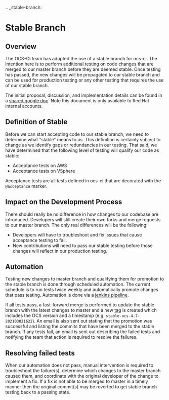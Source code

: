 .. _stable-branch:

Stable Branch
===============

## Overview
The OCS-CI team has adopted the use of a stable branch for ocs-ci. The intention
here is to perform additional testing on code changes that are merged to our master branch
before they are deemed stable. Once testing has passed, the new changes will be propagated
to our stable branch and can be used for production testing or any other testing that
requires the use of our stable branch.

The initial proposal, discussion, and implementation details can be found in a
[shared google doc](https://docs.google.com/document/d/1qY8t5cSIeLauGFkc5JrBTj0fcryxxCxPeYJsltT7W_8/edit).
Note this document is only available to Red Hat internal accounts.

## Definition of Stable
Before we can start accepting code to our stable branch, we need to determine what "stable"
means to us. This definition is certainly subject to change as we identify gaps or
redundancies in our testing. That said, we have determined that the following level of
testing will qualify our code as stable:

* Acceptance tests on AWS
* Acceptance tests on VSphere

Acceptance tests are all tests defined in ocs-ci that are decorated with the `@acceptance`
marker.

## Impact on the Development Process
There should really be no difference in how changes to our codebase are introduced.
Developers will still create their own forks and merge requests to our master branch.
The only real differences will be the following:

* Developers will have to troubleshoot and fix issues that cause acceptance testing
  to fail.
* New contributions will need to pass our stable testing before those changes will reflect
  in our production testing.

## Automation
Testing new changes to master branch and qualifying them for promotion to the stable
branch is done through scheduled automation. The current schedule is to run tests twice
weekly and automatically promote changes that pass testing. Automation is done via a
[jenkins pipeline](https://ocs4-jenkins-csb-ocsqe.apps.ocp4.prod.psi.redhat.com/job/qe-ocs-ci-stable-branch-pipeline/).

If all tests pass, a fast-forward merge is performed to update the stable branch with
the latest changes to master and a new [tag](https://github.com/red-hat-storage/ocs-ci/tags)
is created which includes the OCS version and a timestamp (e.g. `stable-ocs-4.7-202103021622`).
An email is also sent out stating that the promotion was successful and listing the commits
that have been merged to the stable branch. If any tests fail, an email is sent out describing
the failed tests and notifying the team that action is required to resolve the failures.

## Resolving failed tests
When our automation does not pass, manual intervention is required to troubleshoot the
failure(s), determine which changes to the master branch caused them, and coordinate
with the original developer of the change to implement a fix. If a fix is not able to
be merged to master in a timely manner then the original commit(s) may be reverted to
get stable branch testing back to a passing state.
